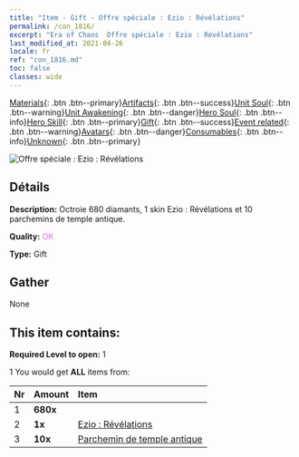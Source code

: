 ```yaml
---
title: "Item - Gift - Offre spéciale : Ezio : Révélations"
permalink: /con_1816/
excerpt: "Era of Chaos  Offre spéciale : Ezio : Révélations"
last_modified_at: 2021-04-26
locale: fr
ref: "con_1816.md"
toc: false
classes: wide
---
```

 [Materials](/ItemsFR/){: .btn .btn--primary}[Artifacts](/ItemsFR/Artifacts/){: .btn .btn--success}[Unit Soul](/ItemsFR/UnitSoul/){: .btn .btn--warning}[Unit Awakening](/ItemsFR/UnitAwakening/){: .btn .btn--danger}[Hero Soul](/ItemsFR/HeroSoul/){: .btn .btn--info}[Hero Skill](/ItemsFR/HeroSkill/){: .btn .btn--primary}[Gift](/ItemsFR/Gift/){: .btn .btn--success}[Event related](/ItemsFR/Events/){: .btn .btn--warning}[Avatars](/ItemsFR/Avatars/){: .btn .btn--danger}[Consumables](/ItemsFR/Consumables/){: .btn .btn--info}[Unknown](/ItemsFR/Unknown/){: .btn .btn--primary}

 ![Offre spéciale : Ezio : Révélations](/images/t/i_907438.png)

## Détails
 **Description:** Octroie 680 diamants, 1 skin Ezio : Révélations et 10 parchemins de temple antique.

 **Quality:** <span style="color: #DA70D6">OK</span>

 **Type:** Gift

## Gather

  None

## This item contains:

 **Required Level to open:** 1

 1 You would get **ALL** items  from:

  | Nr | Amount |     Item    |
  |:---|:-------|:------------|
  | 1 |  **680x** | <i class="fas fa-gem"/> |  | 
  | 2 |  **1x** | [Ezio : Révélations](/ItemsFR/con_1081/) |  | 
  | 3 |  **10x** | [Parchemin de temple antique](/ItemsFR/con_697/) |  | 

